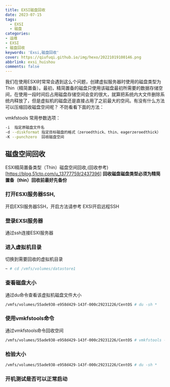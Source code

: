```yaml
---
title: EXSI磁盘回收
date: 2023-07-15
tags:
  - EXSI
  - 磁盘
categories: 
- 运维
- EXSI
- 磁盘回收
keywords: 'Exsi,磁盘回收'
cover: https://qiufuqi.github.io/img/hexo/20221019100146.png
abbrlink: exsi_huishou
comments: false
---
```


我们在使用ESXI时常常会遇到这么个问题，创建虚拟服务器时使用的磁盘类型为Thin（精简置备）。最初，精简置备的磁盘只使用该磁盘最初所需要的数据存储空间，在使用一段时间后占用磁盘存储空间会变的很大，就算把系统内大文件删除系统内释放了，但是虚拟机的磁盘还是直接占用了之前最大的空间。有没有什么方法可以压缩回收磁盘空间呢？
不防看看下面的方法：

vmkfstools 常用参数选项：
``` bash
-i  指定原磁盘文件名
-d --diskformat 指定目标磁盘的格式（zeroedthick、thin、eagerzeroedthick）
-K --punchzero  回收磁盘空间
```

## 磁盘空间回收
ESXI精简置备类型（Thin）磁盘空间回收,(回收参考)[https://blog.51cto.com/u_13777759/2437396]
**回收磁盘磁盘类型必须为精简置备（thin）回收前最好先备份**
### 打开ESXI服务器SSH,
开启EXSI服务器SSH，开启方法请参考 EXSI开启远程SSH
### 登录EXSI服务器
通过ssh连接ESXI服务器
### 进入虚拟机目录
切换到需要回收的虚拟机目录
``` bash
~ # cd /vmfs/volumes/datastore1
```
### 查看磁盘大小
通过du命令查看该虚拟机磁盘文件大小
``` bash
/vmfs/volumes/55ade938-e958d429-143f-000c29231226/CentOS # du -sh *
```
### 使用vmkfstools命令
通过vmkfstools命令回收空间
``` bash
/vmfs/volumes/55ade938-e958d429-143f-000c29231226/CentOS # vmkfstools -K CentOS.vmdk
```
### 检验大小
``` bash
/vmfs/volumes/55ade938-e958d429-143f-000c29231226/CentOS # du -sh *
```
### 开机测试是否可以正常启动